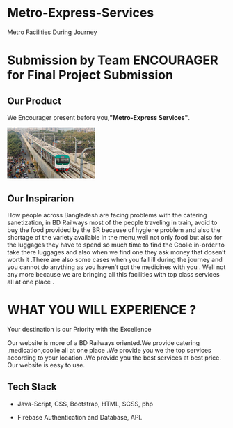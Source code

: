 # Metro-Express-Services
Metro Facilities During Journey

# Submission by Team ENCOURAGER for Final Project Submission

<h2 align= "left"><b>Our Product</b></h2>

We Encourager present before you,<b>"Metro-Express Services"</b>.

<img width=40% src="logo.png"> &ensp;


## Our Inspirarion
How people across Bangladesh are facing problems with the catering sanetization, in BD Railways most of the people traveling in train, avoid to buy the food provided by the BR because of hygiene problem and also the shortage of the variety available in the menu,well not only food but also for the luggages they have to spend so much time to find the Coolie in-order to take there luggages and also when we find one they ask money that dosen’t worth it .There are also some cases when you fall ill during the journey and you cannot do anything as you haven’t got the medicines with you .
Well not any more because we are bringing all this facilities with top class services all at one place .


 

# WHAT YOU WILL EXPERIENCE ?
Your destination is our Priority with the Excellence

Our website is more of a BD Railways oriented.We provide catering ,medication,coolie all at one place .We provide you we the top services according to your location .We provide you the best services at best price. Our website is easy to use.




## Tech Stack

- Java-Script, CSS, Bootstrap, HTML, SCSS, php

- Firebase Authentication and Database, API.


